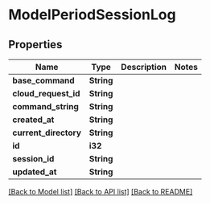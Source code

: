 # ModelPeriodSessionLog

## Properties

Name | Type | Description | Notes
------------ | ------------- | ------------- | -------------
**base_command** | **String** |  |
**cloud_request_id** | **String** |  |
**command_string** | **String** |  |
**created_at** | **String** |  |
**current_directory** | **String** |  |
**id** | **i32** |  |
**session_id** | **String** |  |
**updated_at** | **String** |  |

[[Back to Model list]](./README.md#documentation-for-models) [[Back to API list]](./README.md#documentation-for-api-endpoints) [[Back to README]](../README.md)
